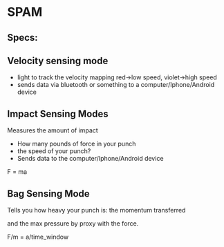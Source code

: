 SPAM
====


Specs:
------


## Velocity sensing mode

* light to track the velocity mapping red->low speed, violet->high speed
* sends data via bluetooth or something to a computer/Iphone/Android device

## Impact Sensing Modes

Measures the amount of impact

* How many pounds of force in your punch
* the speed of your punch?
* Sends data to the computer/Iphone/Android device

F = ma 


## Bag Sensing Mode

Tells you how heavy your punch is: the momentum transferred

and the max pressure by proxy with the force.


F/m = a/time_window



